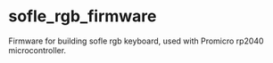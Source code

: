 # sofle_rgb_firmware
Firmware for building sofle rgb keyboard, used with Promicro rp2040 microcontroller.
